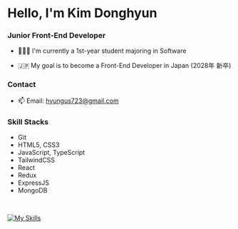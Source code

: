 <h1 align="left">Hello, I'm Kim Donghyun</h1>

<h3 align="left">Junior Front-End Developer</h3>

- 👨🏻‍💻 I'm currently a 1st-year student majoring in Software

- 🇯🇵 My goal is to become a Front-End Developer in Japan (2028年 新卒)

<h3 align="left">Contact</h3>

- 📫 Email: hyungus723@gmail.com

<h3 align="left">Skill Stacks</h3>

- Git
- HTML5, CSS3
- JavaScript, TypeScript
- TailwindCSS
- React
- Redux
- ExpressJS
- MongoDB

<br>

<a href="https://skillicons.dev"><img src="https://skillicons.dev/icons?i=git,html,css,javascript,typescript,tailwindcss,react,redux,expressjs,mongodb&theme=dark&perline=10" alt="My Skills" /></a>
